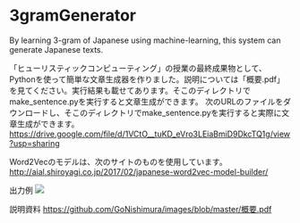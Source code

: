 # 3gramGenerator
By learning 3-gram of Japanese using machine-learning, this system can generate Japanese texts.

「ヒューリスティックコンピューティング」の授業の最終成果物として、Pythonを使って簡単な文章生成器を作りました。説明については「概要.pdf」を見てください。実行結果も載せてあります。そこのディレクトリでmake_sentence.pyを実行すると文章生成ができます。
次のURLのファイルをダウンロードし、そこのディレクトリでmake_sentence.pyを実行すると実際に文章生成ができます。
https://drive.google.com/file/d/1VCtO__tuKD_eVro3LEiaBmiD9DkcTQ1g/view?usp=sharing

Word2Vecのモデルは、次のサイトのものを使用しています。
http://aial.shiroyagi.co.jp/2017/02/japanese-word2vec-model-builder/

出力例
<img src="https://github.com/GoNishimura/images/blob/master/概要のコピー-1.png">

説明資料
https://github.com/GoNishimura/images/blob/master/概要.pdf
